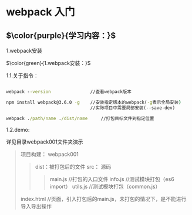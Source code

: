 # webpack 入门

## $\color{purple}{学习内容：}$

1.webpack安装

$\color{green}{1.webpack安装：}$

1.1.关于指令：

```cmd

webpack --version               //查看webpack版本

npm install webpack@3.6.0 -g    //安装指定版本的webpack(-g表示全局安装)  
                                //实际项目中需要局部安装(--save-dev)

webpack ./path/name ./dist/name     //打包目标文件到指定位置

```

1.2.demo:

详见目录webpack001文件夹演示

>项目构建：
>webpack001
>
>>dist：被打包后的文件
>>src： 源码
>>>main.js    //打包的入口文件
>>>info.js    //测试模块打包（es6 import）
>>>utils.js   //测试模块打包（common.js）
>
>index.html   //页面，引入打包后的main.js，未打包的情况下，是不能进行导入导出操作
